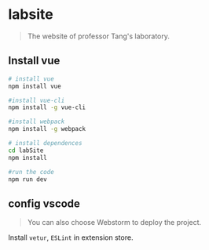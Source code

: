 # labsite

> The website of professor Tang's laboratory.

## Install vue

``` bash
# install vue
npm install vue

#install vue-cli
npm install -g vue-cli

#install webpack
npm install -g webpack

# install dependences
cd labSite
npm install

#run the code
npm run dev
```

## config vscode

>You can also choose Webstorm to deploy the project.

Install `vetur`, `ESLint` in extension store.

